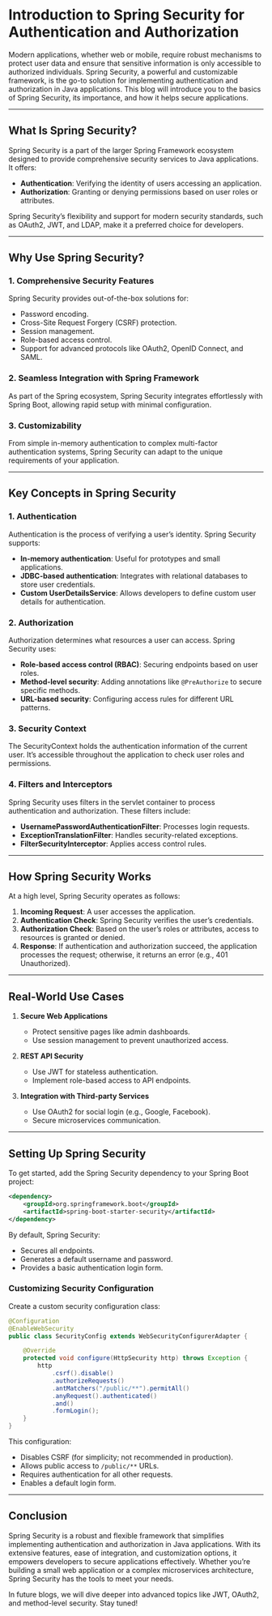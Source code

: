 # Introduction to Spring Security for Authentication and Authorization

Modern applications, whether web or mobile, require robust mechanisms to protect user data and ensure that sensitive information is only accessible to authorized individuals. Spring Security, a powerful and customizable framework, is the go-to solution for implementing authentication and authorization in Java applications. This blog will introduce you to the basics of Spring Security, its importance, and how it helps secure applications.

---

## What Is Spring Security?

Spring Security is a part of the larger Spring Framework ecosystem designed to provide comprehensive security services to Java applications. It offers:

- **Authentication**: Verifying the identity of users accessing an application.
- **Authorization**: Granting or denying permissions based on user roles or attributes.

Spring Security’s flexibility and support for modern security standards, such as OAuth2, JWT, and LDAP, make it a preferred choice for developers.

---

## Why Use Spring Security?

### 1. **Comprehensive Security Features**
Spring Security provides out-of-the-box solutions for:
- Password encoding.
- Cross-Site Request Forgery (CSRF) protection.
- Session management.
- Role-based access control.
- Support for advanced protocols like OAuth2, OpenID Connect, and SAML.

### 2. **Seamless Integration with Spring Framework**
As part of the Spring ecosystem, Spring Security integrates effortlessly with Spring Boot, allowing rapid setup with minimal configuration.

### 3. **Customizability**
From simple in-memory authentication to complex multi-factor authentication systems, Spring Security can adapt to the unique requirements of your application.

---

## Key Concepts in Spring Security

### 1. **Authentication**
Authentication is the process of verifying a user’s identity. Spring Security supports:
- **In-memory authentication**: Useful for prototypes and small applications.
- **JDBC-based authentication**: Integrates with relational databases to store user credentials.
- **Custom UserDetailsService**: Allows developers to define custom user details for authentication.

### 2. **Authorization**
Authorization determines what resources a user can access. Spring Security uses:
- **Role-based access control (RBAC)**: Securing endpoints based on user roles.
- **Method-level security**: Adding annotations like `@PreAuthorize` to secure specific methods.
- **URL-based security**: Configuring access rules for different URL patterns.

### 3. **Security Context**
The SecurityContext holds the authentication information of the current user. It’s accessible throughout the application to check user roles and permissions.

### 4. **Filters and Interceptors**
Spring Security uses filters in the servlet container to process authentication and authorization. These filters include:
- **UsernamePasswordAuthenticationFilter**: Processes login requests.
- **ExceptionTranslationFilter**: Handles security-related exceptions.
- **FilterSecurityInterceptor**: Applies access control rules.

---

## How Spring Security Works

At a high level, Spring Security operates as follows:

1. **Incoming Request**: A user accesses the application.
2. **Authentication Check**: Spring Security verifies the user’s credentials.
3. **Authorization Check**: Based on the user’s roles or attributes, access to resources is granted or denied.
4. **Response**: If authentication and authorization succeed, the application processes the request; otherwise, it returns an error (e.g., 401 Unauthorized).

---

## Real-World Use Cases

1. **Secure Web Applications**
   - Protect sensitive pages like admin dashboards.
   - Use session management to prevent unauthorized access.

2. **REST API Security**
   - Use JWT for stateless authentication.
   - Implement role-based access to API endpoints.

3. **Integration with Third-party Services**
   - Use OAuth2 for social login (e.g., Google, Facebook).
   - Secure microservices communication.

---

## Setting Up Spring Security

To get started, add the Spring Security dependency to your Spring Boot project:

```xml
<dependency>
    <groupId>org.springframework.boot</groupId>
    <artifactId>spring-boot-starter-security</artifactId>
</dependency>
```

By default, Spring Security:
- Secures all endpoints.
- Generates a default username and password.
- Provides a basic authentication login form.

### Customizing Security Configuration
Create a custom security configuration class:

```java
@Configuration
@EnableWebSecurity
public class SecurityConfig extends WebSecurityConfigurerAdapter {

    @Override
    protected void configure(HttpSecurity http) throws Exception {
        http
            .csrf().disable()
            .authorizeRequests()
            .antMatchers("/public/**").permitAll()
            .anyRequest().authenticated()
            .and()
            .formLogin();
    }
}
```

This configuration:
- Disables CSRF (for simplicity; not recommended in production).
- Allows public access to `/public/**` URLs.
- Requires authentication for all other requests.
- Enables a default login form.

---

## Conclusion

Spring Security is a robust and flexible framework that simplifies implementing authentication and authorization in Java applications. With its extensive features, ease of integration, and customization options, it empowers developers to secure applications effectively. Whether you’re building a small web application or a complex microservices architecture, Spring Security has the tools to meet your needs.

In future blogs, we will dive deeper into advanced topics like JWT, OAuth2, and method-level security. Stay tuned!

   